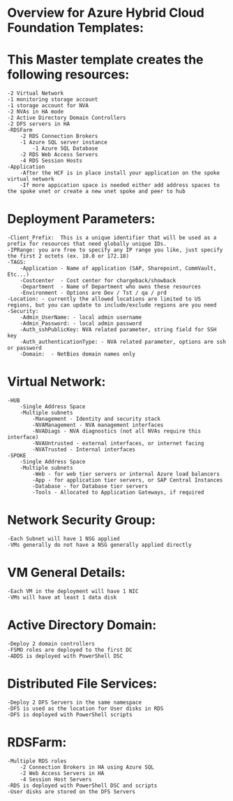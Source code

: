 ﻿**Overview for Azure Hybrid Cloud Foundation Templates:**
============================

**This Master template creates the following resources:**
============================
	-2 Virtual Network
	-1 monitoring storage account
	-1 storage account for NVA
	-2 NVAs in HA mode 
	-2 Active Directory Domain Controllers
	-2 DFS servers in HA
	-RDSFarm
		-2 RDS Connection Brokers
		-1 Azure SQL server instance 
			-1 Azure SQL Database
		-2 RDS Web Access Servers
		-4 RDS Session Hosts
	-Application
		-After the HCF is in place install your application on the spoke virtual network
		-If more appication space is needed either add address spaces to the spoke vnet or create a new vnet spoke and peer to hub

**Deployment Parameters:**
============================
	-Client_Prefix:  This is a unique identifier that will be used as a prefix for resources that need globally unique IDs.  
	-IPRange: you are free to specify any IP range you like, just specify the first 2 octets (ex. 10.0 or 172.18)   
	-TAGS: 
		-Application - Name of application (SAP, Sharepoint, CommVault, Etc...)
		-Costcenter  - Cost center for chargeback/showback
		-Department  - Name of Department who owns these resources
		-Environment - Options are Dev / Tst / qa / prd
	-Location: - currently the allowed locations are limited to US regions, but you can update to include/exclude regions are you need
	-Security:
		-Admin_UserName: - local admin username 
		-Admin_Password: - local admin password
		-Auth_sshPublicKey: NVA related parameter, string field for SSH key
		-Auth_authenticationType: - NVA related parameter, options are ssh or password
		-Domain:  - NetBios domain names only

**Virtual Network:**
============================
	-HUB
		-Single Address Space
		-Multiple subnets
			-Management - Identity and security stack 
			-NVAManagement - NVA management interfaces
			-NVADiags - NVA diagnostics (not all NVAs require this interface)
			-NVAUntrusted - external interfaces, or internet facing
			-NVATrusted - Internal interfaces
	-SPOKE
		-Single Address Space
		-Multiple subnets
			-Web - for web tier servers or internal Azure load balancers
			-App - for application tier servers, or SAP Central Instances
			-Database - for Database tier servers
			-Tools - Allocated to Application Gateways, if required 

**Network Security Group:**
============================
	-Each Subnet will have 1 NSG applied 
	-VMs generally do not have a NSG generally applied directly

**VM General Details:**
============================
	-Each VM in the deployment will have 1 NIC 
	-VMs will have at least 1 data disk 	

**Active Directory Domain:**
============================
	-Deploy 2 domain controllers 
	-FSMO roles are deployed to the first DC
	-ADDS is deployed with PowerShell DSC

**Distributed File Services:**
============================
	-Deploy 2 DFS Servers in the same namespace 
	-DFS is used as the location for User disks in RDS
	-DFS is deployed with PowerShell scripts

**RDSFarm:**
============================
	-Multiple RDS roles
		-2 Connection Brokers in HA using Azure SQL
		-2 Web Access Servers in HA
		-4 Session Host Servers 
	-RDS is deployed with PowerShell DSC and scripts
	-User disks are stored on the DFS Servers
